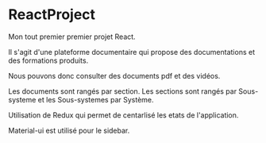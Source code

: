 # ReactProject
Mon tout premier premier projet React.

Il s'agit d'une plateforme documentaire qui propose des documentations et des formations produits. 

Nous pouvons donc consulter des documents pdf et des vidéos.

Les documents sont rangés par section. Les sections sont rangés par Sous-systeme et les Sous-systemes par Système.

Utilisation de Redux qui permet de centarlisé les etats de l'application.

Material-ui est utilisé pour le sidebar.



